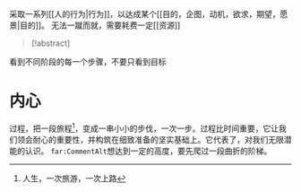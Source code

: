 采取一系列[[人的行为|行为]]，以达成某个[[目的，企图，动机，欲求，期望，愿景|目的]]。
无法一蹴而就，需要耗费一定[[资源]]


> [!abstract]
> 
看到不同阶段的每一个步骤，不要只看到目标

# 内心
过程，把一段旅程[^1]，变成一串小小的步伐，一次一步。过程比时间重要，它让我们领会耐心的重要性，并构筑在细致准备的坚实基础上。它代表了，对我们无限潜能的认识。
`far:CommentAlt`想达到一定的高度，要先爬过一段曲折的阶梯。


[^1]: 人生，一次旅游，一次上路